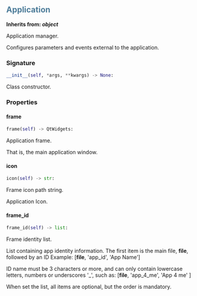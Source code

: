 

## <h2 style="color: #4d7c99;">Application</h2>


**Inherits from: _object_**

Application manager.

 Configures parameters and events external to the application.
 


### Signature

```python
__init__(self, *args, **kwargs) -> None:
```

Class constructor.


### Properties


#### frame

```python
frame(self) -> QtWidgets:
```

Application frame.
  
  That is, the main application window.
  

#### icon

```python
icon(self) -> str:
```

Frame icon path string.

  Application Icon.
  

#### frame_id

```python
frame_id(self) -> list:
```

Frame identity list.

  List containing app identity information.
  The first item is the main file, __file__, followed by an ID
  Example:
   [__file__, 'app_id', 'App Name']

  ID name must be 3 characters or more, and can only contain lowercase 
  letters, numbers or underscores '_', such as:
   [__file__, 'app_4_me', 'App 4 me' ]

  When set the list, all items are optional, but the order is mandatory.
  
